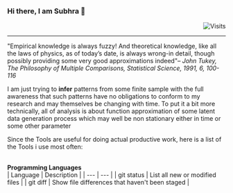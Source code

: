 ### Hi there, I am Subhra 👋  
<div align="right"><img src="https://img.shields.io/badge/Visits-47-blue?label=PageVisitCounter&labelColor=000000&logo=GitHub&logoColor=FFFFFF&color=1D70B8&style=for-the-badge" alt="Visits"></div>

___
"Empirical knowledge is always fuzzy! And theoretical knowledge, like all the laws of physics, as of today’s date, is always wrong-in detail, though possibly providing some very good approximations indeed"– *John Tukey, The Philosophy of Multiple Comparisons, Statistical Science, 1991, 6, 100-116*

I am just trying to **infer** patterns from some finite sample with the full awareness that such patterns have no obligations to conform to my research and may themselves be changing with time. To put it a bit more technically, all of analysis is about function approximation of some latent data generation process which may well be non stationary either in time or some other parameter


Since the Tools are useful for doing actual productive work, here is a list of the Tools i use most often:

<br>**Programming Languages**</br>
| Language | Description |
| --- | --- |
| git status | List all new or modified files |
| git diff | Show file differences that haven't been staged |



